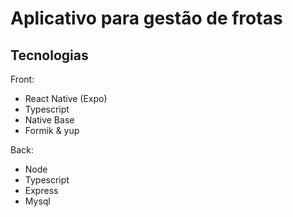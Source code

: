 # Aplicativo para gestão de frotas

## Tecnologias

Front:

- React Native (Expo)
- Typescript
- Native Base
- Formik & yup

Back:

- Node
- Typescript
- Express
- Mysql
